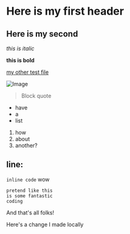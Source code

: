 # Here is my first header

## Here is my second

*this is italic*

**this is bold**

[my other test file](https://tmay02.github.io/cse15l-lab-reports/testFile.html)

![Image](http://cdn.akc.org/content/article-body-image/funny-french_bulldog.jpg)

> Block quote

* have
* a
* list

1. how
2. about
3. another?

line:
---

`inline code` wow

```
pretend like this
is some fantastic
coding
```

And that's all folks!

Here's a change I made locally
